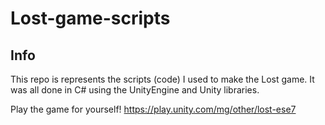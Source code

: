 # Lost-game-scripts

## Info
This repo is represents the scripts (code) I used to make the Lost game. It was all done in C# using the UnityEngine and Unity libraries.

Play the game for yourself! https://play.unity.com/mg/other/lost-ese7
